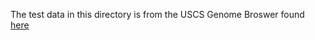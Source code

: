 The test data in this directory is from the USCS Genome Broswer found [here](https://github.com/ucscGenomeBrowser/kent/tree/master/src/hg/utils/gtfToGenePred/tests)